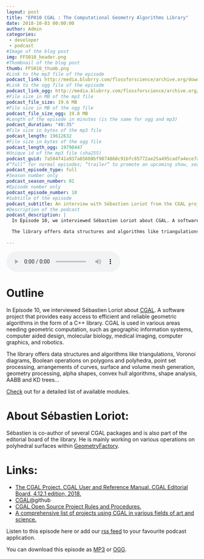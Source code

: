 ```yaml
---
layout: post
title: "EP010 CGAL : The Computational Geometry Algorithms Library"
date: 2018-10-03 00:00:00
author: Admin
categories: 
 - developer
 - podcast
#Image of the blog post
img: FFS010_header.png
#Thumbnail of the blog post
thumb: FFS010_thumb.png
#Link to the mp3 file of the episode
podcast_link: http://media.blubrry.com/flossforscience/archive.org/download/FlossforscienceEp010CgalTheComputationalGeometryAlgorithmsLibrary/FLOSSforscience_EP010_CGAL.mp3
#Link to the ogg file of the episode
podcast_link_ogg: http://media.blubrry.com/flossforscience/archive.org/download/FlossforscienceEp010CgalTheComputationalGeometryAlgorithmsLibrary/FLOSSforscience_EP010_CGAL.ogg
#File size in MB of the mp3 file
podcast_file_size: 19.6 MB
#File size in MB of the ogg file
podcast_file_size_ogg: 19.8 MB
#Length of the episode in minutes (is the same for ogg and mp3)
podcast_duration: "40:35"
#File size in bytes of the mp3 file
podcast_length: 19612632
#File size in bytes of the ogg file
podcast_length_ogg: 19798447
#Unique id of the mp3 file (sha255)
podcast_guid: 7a584f41a937a85608bf9074868c91bfc85772ae25a495cadfa4ece7ace66615
#“full” for normal episodes; “trailer” to promote an upcoming show, season, or episode; or “bonus” for extra content related to a show, season, or episode.
podcast_episode_type: full
#Season number only
podcast_season_number: 01
#Episode number only
podcast_episode_number: 10
#Subtitle of the episode 
podcast_subtitle: An interview with Sébastien Loriot from the CGAL project
#Description of the podcast
podcast_description: |
  In Episode 10, we interviewed Sébastien Loriot about CGAL. A software project that provides easy access to efficient and reliable geometric algorithms in the form of a C++ library. CGAL is used in various areas needing geometric computation, such as geographic information systems, computer aided design, molecular biology, medical imaging, computer graphics, and robotics.

  The library offers data structures and algorithms like triangulations, Voronoi diagrams, Boolean operations on polygons and polyhedra, point set processing, arrangements of curves, surface and volume mesh generation, geometry processing, alpha shapes, convex hull algorithms, shape analysis, AABB and KD trees...
 
---
```


<audio controls>
  <source src="http://media.blubrry.com/flossforscience/archive.org/download/FlossforscienceEp010CgalTheComputationalGeometryAlgorithmsLibrary/FLOSSforscience_EP010_CGAL.ogg" type="audio/ogg">
  <source src="http://media.blubrry.com/flossforscience/archive.org/download/FlossforscienceEp010CgalTheComputationalGeometryAlgorithmsLibrary/FLOSSforscience_EP010_CGAL.mp3" type="audio/mpeg">
Your browser does not support the audio element.
</audio>

# Outline

In Episode 10, we interviewed Sébastien Loriot about [CGAL](https://www.cgal.org/). A software project that provides easy access to efficient and reliable geometric algorithms in the form of a C++ library. CGAL is used in various areas needing geometric computation, such as geographic information systems, computer aided design, molecular biology, medical imaging, computer graphics, and robotics.

The library offers data structures and algorithms like triangulations, Voronoi diagrams, Boolean operations on polygons and polyhedra, point set processing, arrangements of curves, surface and volume mesh generation, geometry processing, alpha shapes, convex hull algorithms, shape analysis, AABB and KD trees...

[Check](https://doc.cgal.org/latest/Manual/packages.html) out for a detailed list of available modules. 

# About Sébastien Loriot: 

Sébastien is co-author of several CGAL packages and is also part of the editorial board of the library. He is mainly working on various operations on polyhedral surfaces within [GeometryFactory](https://geometryfactory.com/). 


# Links:

* [The CGAL Project. CGAL User and Reference Manual. CGAL Editorial Board, 4.12.1 edition, 2018.](https://doc.cgal.org/latest/Manual/packages.html)
* [CGAL](https://github.com/CGAL/cgal)@github
* [CGAL Open Source Project Rules and Procedures.](https://www.cgal.org/project_rules.html)
* [A comprehensive list of projects using CGAL in various fields of art and science.](https://www.cgal.org/projects.html)


Listen to this episode here or add our [rss feed](https://flossforscience.com/feed.xml) to your favourite podcast application. 

You can download this episode as [MP3](http://media.blubrry.com/flossforscience/archive.org/download/FlossforscienceEp010CgalTheComputationalGeometryAlgorithmsLibrary/FLOSSforscience_EP010_CGAL.mp3) or [OGG](http://media.blubrry.com/flossforscience/archive.org/download/FlossforscienceEp010CgalTheComputationalGeometryAlgorithmsLibrary/FLOSSforscience_EP010_CGAL.ogg). 
